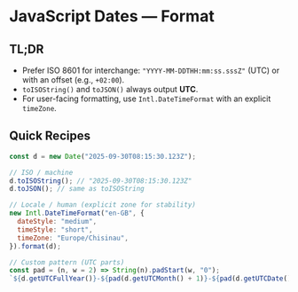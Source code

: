 # JavaScript Dates — Format

## TL;DR

- Prefer ISO 8601 for interchange: `"YYYY-MM-DDTHH:mm:ss.sssZ"` (UTC) or with an offset (e.g., `+02:00`).
- `toISOString()` and `toJSON()` always output **UTC**.
- For user-facing formatting, use `Intl.DateTimeFormat` with an explicit `timeZone`.

## Quick Recipes

```js
const d = new Date("2025-09-30T08:15:30.123Z");

// ISO / machine
d.toISOString(); // "2025-09-30T08:15:30.123Z"
d.toJSON(); // same as toISOString

// Locale / human (explicit zone for stability)
new Intl.DateTimeFormat("en-GB", {
  dateStyle: "medium",
  timeStyle: "short",
  timeZone: "Europe/Chisinau",
}).format(d);

// Custom pattern (UTC parts)
const pad = (n, w = 2) => String(n).padStart(w, "0");
`${d.getUTCFullYear()}-${pad(d.getUTCMonth() + 1)}-${pad(d.getUTCDate())}`;
```
